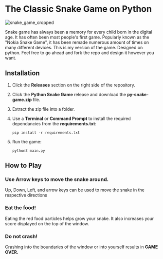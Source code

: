 # The Classic Snake Game on Python

![snake_game_cropped](https://user-images.githubusercontent.com/44923688/165386307-f12ffe69-4cbc-451a-b984-a7575a01c66d.png)

Snake game has always been a memory for every child born in the digital age. It has often been most people's first game. Popularly known as the "Nokia Snake Game", it has been remade numerous amount of times on many different devices.
This is my version of the game. Designed on python. Feel free to go ahead and fork the repo and design it however you want.

## Installation
1. Click the **Releases** section on the right side of the repository.
2. Click the **Python Snake Game** release and download the **py-snake-game.zip** file.
3. Extract the zip file into a folder.
4. Use a **Terminal** or **Command Prompt** to install the required dependancies from the **requirements.txt**:
    
    `pip install -r requirements.txt`

5. Run the game:

    `python3 main.py`


## How to Play

### Use Arrow keys to move the snake around. 
Up, Down, Left, and arrow keys can be used to move the snake in the respective directions

### Eat the food!
Eating the red food particles helps grow your snake. It also increases your score displayed on the top of the window.

### Do not crash!
Crashing into the boundaries of the window or into yourself results in **GAME OVER.**

